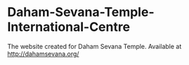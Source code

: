 # Daham-Sevana-Temple-International-Centre
The website created for Daham Sevana Temple. Available at http://dahamsevana.org/
